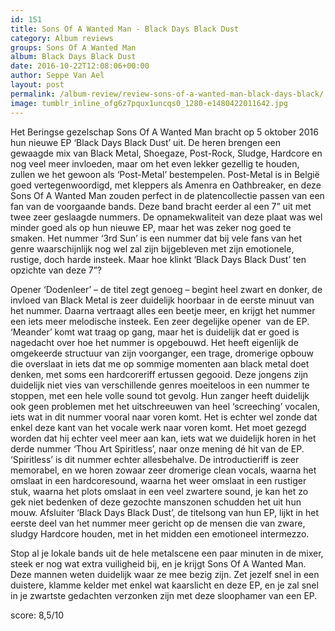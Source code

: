 ```yaml
---
id: 151
title: Sons Of A Wanted Man - Black Days Black Dust
category: Album reviews
groups: Sons Of A Wanted Man
album: Black Days Black Dust
date: 2016-10-22T12:08:06+00:00
author: Seppe Van Ael
layout: post
permalink: /album-review/review-sons-of-a-wanted-man-black-days-black/
image: tumblr_inline_ofg6z7pqux1uncqs0_1280-e1480422011642.jpg
---
```

Het Beringse gezelschap Sons Of A Wanted Man bracht op 5 oktober 2016 hun nieuwe EP ‘Black Days Black Dust’ uit. De heren brengen een gewaagde mix van Black Metal, Shoegaze, Post-Rock, Sludge, Hardcore en nog veel meer invloeden, maar om het even lekker gezellig te houden, zullen we het gewoon als ‘Post-Metal’ bestempelen. Post-Metal is in België goed vertegenwoordigd, met kleppers als Amenra en Oathbreaker, en deze Sons Of A Wanted Man zouden perfect in de platencollectie passen van een fan van de voorgaande bands. Deze band bracht eerder al een 7” uit met twee zeer geslaagde nummers. De opnamekwaliteit van deze plaat was wel minder goed als op hun nieuwe EP, maar het was zeker nog goed te smaken. Het nummer ‘3rd Sun’ is een nummer dat bij vele fans van het genre waarschijnlijk nog wel zal zijn bijgebleven met zijn emotionele, rustige, doch harde insteek. Maar hoe klinkt ‘Black Days Black Dust’ ten opzichte van deze 7”?

Opener ‘Dodenleer’ – de titel zegt genoeg – begint heel zwart en donker, de invloed van Black Metal is zeer duidelijk hoorbaar in de eerste minuut van het nummer. Daarna vertraagt alles een beetje meer, en krijgt het nummer een iets meer melodische insteek. Een zeer degelijke opener  van de EP. ‘Meander’ komt wat traag op gang, maar het is duidelijk dat er goed is nagedacht over hoe het nummer is opgebouwd. Het heeft eigenlijk de omgekeerde structuur van zijn voorganger, een trage, dromerige opbouw die overslaat in iets dat me op sommige momenten aan black metal doet denken, met soms een hardcoreriff ertussen gegooid. Deze jongens zijn duidelijk niet vies van verschillende genres moeiteloos in een nummer te stoppen, met een hele volle sound tot gevolg. Hun zanger heeft duidelijk ook geen problemen met het uitschreeuwen van heel ‘screeching’ vocalen, iets wat in dit nummer vooral naar voren komt. Het is echter wel zonde dat enkel deze kant van het vocale werk naar voren komt. Het moet gezegd worden dat hij echter veel meer aan kan, iets wat we duidelijk horen in het derde nummer ‘Thou Art Spiritless’, naar onze mening dé hit van de EP. ‘Spiritless’ is dit nummer echter allesbehalve. De introductieriff is zeer memorabel, en we horen zowaar zeer dromerige clean vocals, waarna het omslaat in een hardcoresound, waarna het weer omslaat in een rustiger stuk, waarna het plots omslaat in een veel zwartere sound, je kan het zo gek niet bedenken of deze gezochte manszonen schudden het uit hun mouw. Afsluiter ‘Black Days Black Dust’, de titelsong van hun EP, lijkt in het eerste deel van het nummer meer gericht op de mensen die van zware, sludgy Hardcore houden, met in het midden een emotioneel intermezzo.

Stop al je lokale bands uit de hele metalscene een paar minuten in de mixer, steek er nog wat extra vuiligheid bij, en je krijgt Sons Of A Wanted Man. Deze mannen weten duidelijk waar ze mee bezig zijn. Zet jezelf snel in een duistere, klamme kelder met enkel wat kaarslicht en deze EP, en je zal snel in je zwartste gedachten verzonken zijn met deze sloophamer van een EP.

score: 8,5/10